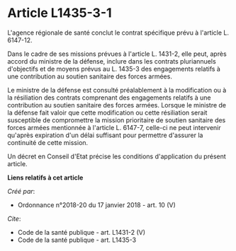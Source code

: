 # Article L1435-3-1

L'agence régionale de santé conclut le contrat spécifique prévu à l'article L. 6147-12. 

Dans le cadre de ses missions prévues à l'article L. 1431-2, elle peut, après accord du ministre de la défense, inclure dans
les contrats pluriannuels d'objectifs et de moyens prévus au L. 1435-3 des engagements relatifs à une contribution au soutien
sanitaire des forces armées. 

Le ministre de la défense est consulté préalablement à la modification ou à la résiliation des contrats comprenant des
engagements relatifs à une contribution au soutien sanitaire des forces armées. Lorsque le ministre de la défense fait valoir
que cette modification ou cette résiliation serait susceptible de compromettre la mission prioritaire de soutien sanitaire
des forces armées mentionnée à l'article L. 6147-7, celle-ci ne peut intervenir qu'après expiration d'un délai suffisant pour
permettre d'assurer la continuité de cette mission. 

Un décret en Conseil d'Etat précise les conditions d'application du présent article.

**Liens relatifs à cet article**

_Créé par_:

  - Ordonnance n°2018-20 du 17 janvier 2018 - art. 10 (V)

_Cite_:

  - Code de la santé publique - art. L1431-2 (V)
  - Code de la santé publique - art. L1435-3
